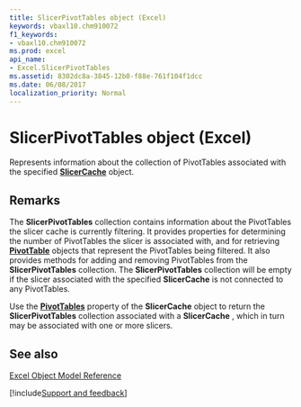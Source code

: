 ```yaml
---
title: SlicerPivotTables object (Excel)
keywords: vbaxl10.chm910072
f1_keywords:
- vbaxl10.chm910072
ms.prod: excel
api_name:
- Excel.SlicerPivotTables
ms.assetid: 8302dc8a-3845-12b0-f88e-761f104f1dcc
ms.date: 06/08/2017
localization_priority: Normal
---
```



# SlicerPivotTables object (Excel)

Represents information about the collection of PivotTables associated with the specified  **[SlicerCache](Excel.SlicerCache.md)** object.


## Remarks

The  **SlicerPivotTables** collection contains information about the PivotTables the slicer cache is currently filtering. It provides properties for determining the number of PivotTables the slicer is associated with, and for retrieving **[PivotTable](Excel.PivotTable.md)** objects that represent the PivotTables being filtered. It also provides methods for adding and removing PivotTables from the **SlicerPivotTables** collection. The **SlicerPivotTables** collection will be empty if the slicer associated with the specified **SlicerCache** is not connected to any PivotTables.

 Use the **[PivotTables](Excel.SlicerCache.PivotTables.md)** property of the **SlicerCache** object to return the **SlicerPivotTables** collection associated with a **SlicerCache** , which in turn may be associated with one or more slicers.


## See also


[Excel Object Model Reference](./overview/Excel/object-model.md)

[!include[Support and feedback](~/includes/feedback-boilerplate.md)]